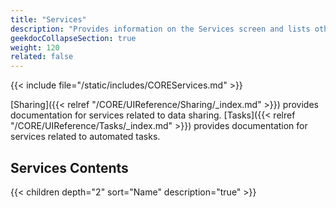 ```yaml
---
title: "Services"
description: "Provides information on the Services screen and lists other services UI reference articles."
geekdocCollapseSection: true
weight: 120
related: false
---
```



{{< include file="/static/includes/COREServices.md" >}}

[Sharing]({{< relref "/CORE/UIReference/Sharing/_index.md" >}}) provides documentation for services related to data sharing. [Tasks]({{< relref "/CORE/UIReference/Tasks/_index.md" >}}) provides documentation for services related to automated tasks.

## Services Contents

{{< children depth="2" sort="Name" description="true" >}}

